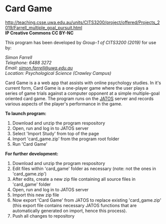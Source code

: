 # Card Game
http://teaching.csse.uwa.edu.au/units/CITS3200/project/offered/Projects_2019/Farrell_multiple_goal_pursuit.html  
__IP Creative Commons CC BY-NC__

This program has been developed by _Group-1 of CITS3200 (2019)_ for use by:  

_Simon Farrell  
Telephone: 6488 3272  
Email: simon.farrell@uwa.edu.au  
Location: Psychological Science (Crawley Campus)_

Card Game is a a web app that assists with online psychology studies.
In it's current form, Card Game is a one-player game where the user plays a series of game trials against a computer opponent at a simple multiple-goal oriented card game. 
The program runs on the [JATOS](https://www.jatos.org/) server and records various aspects of the player's performance in the game.

__To launch program:__
1. Download and unzip the program respository
2. Open, run and log in to JATOS server
3. Select 'Import Study' from top of the page
4. Import 'card_game.zip' from the program root folder
5. Run 'Card Game'

__For further development:__
1. Download and unzip the program respository
2. Edit files within 'card_game' folder as necessary (note: not the ones in 'card_game.zip')
3. After edits, create a new zip file containing all source files in 'card_game' folder
4. Open, run and log in to JATOS server
5. Import this new zip file
6. Now export 'Card Game' from JATOS to replace existing 'card_game.zip' (this export file contains necessary JATOS functions that are automatically generated on import, hence this process).
7. Push all changes to repository
